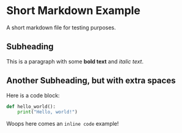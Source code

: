 # Short Markdown Example

A short markdown file for testing purposes.

## Subheading

This is a paragraph with some **bold text** and *italic text*.

   ## Another Subheading, but with extra spaces

Here is a code block:
```python
def hello_world():
    print("Hello, world!")
```

Woops here comes an `inline code` example!